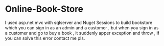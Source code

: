 # Online-Book-Store
I used asp.net mvc with sqlserver and Nuget Sessions to build bookstore which you can sign in as an admin and a customer , but when you sign in as a customer and go to buy a book , it suddenly apper exception and throw , if you can solve this error contact me pls.
